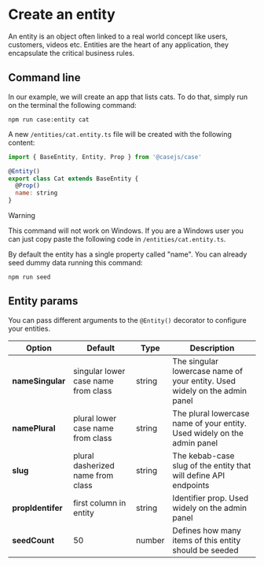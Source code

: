 # Create an entity

An entity is an object often linked to a real world concept like users, customers, videos etc. Entities are the heart of any application, they encapsulate the critical business rules.

## Command line

In our example, we will create an app that lists cats. To do that, simply run on the terminal the following command:

```
npm run case:entity cat
```

A new `/entities/cat.entity.ts` file will be created with the following content:

```js
import { BaseEntity, Entity, Prop } from '@casejs/case'

@Entity()
export class Cat extends BaseEntity {
  @Prop()
  name: string
}
```

> [!WARNING]
> This command will not work on Windows. If you are a Windows user you can just copy paste the following code in `/entities/cat.entity.ts`.

By default the entity has a single property called "name". You can already seed dummy data running this command:

```
npm run seed
```

## Entity params

You can pass different arguments to the `@Entity()` decorator to configure your entities.

| Option            | Default                             | Type   | Description                                                                |
| ----------------- | ----------------------------------- | ------ | -------------------------------------------------------------------------- |
| **nameSingular**  | singular lower case name from class | string | The singular lowercase name of your entity. Used widely on the admin panel |
| **namePlural**    | plural lower case name from class   | string | The plural lowercase name of your entity. Used widely on the admin panel   |
| **slug**          | plural dasherized name from class   | string | The kebab-case slug of the entity that will define API endpoints          |
| **propIdentifer** | first column in entity              | string | Identifier prop. Used widely on the admin panel                            |
| **seedCount**     | 50                                  | number | Defines how many items of this entity should be seeded                     |
